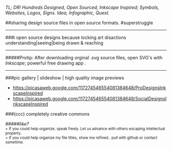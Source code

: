 *TL; DR!
Hundreds Designed, Open Sourced, Inkscape Inspired;
Symbols, Websites, Logos, Signs.
Idea, Infographic, Quest.*
  
##sharing design source files in open source formats. #superstruggle
- - -
###i open source designs because locking art disactions understanding|seeing|being drawn & reaching
* * *
#####Protip: After downloading orginal .svg source files, open SVG's with *Inkscape*; powerful free drawing app .
* * *
###pic gallery | slideshow | high quality image previews  
- https://picasaweb.google.com/117274546554081384648/ProDesignsInkscapeInspired
- https://picasaweb.google.com/117274546554081384648/SocialDesignsInkscapeInspired
 
###(ccc) completely creative commons

#####*like?*  
<sup>+ If you could help organize, speak freely. Let us advance with others escaping intellectual property.</sup>  
<sup>+ If you could help organize my file titles, show me refined.. pull with github or contact sometime.</sup>  

